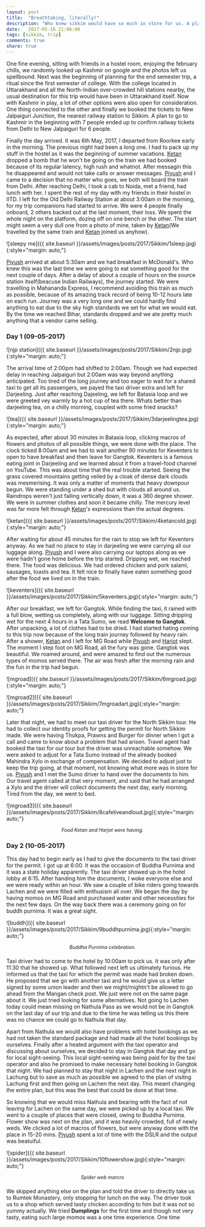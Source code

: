 ```yaml
---
layout: post
title:  "Breathtaking, literally!"
description: "Who knew sikkim would have so much in store for us. A place so serene, took a corner in my heart, forever."
date:   2017-05-16 21:06:00
tags: [sikkim, trip]
comments: true
share: true
---
```


One fine evening, sitting with friends in a hostel room, enjoying the february chills, we randomly looked up Kashmir on google and the photos left us spellbound. Next was the beginning of planning for the end semester trip, a ritual since the first semester of college. With the college located in Uttarakhand and all the North-Indian over-crowded hill stations nearby, the usual destination for this trip would have been in Uttarakhand itself. Now with Kashmir in play, a lot of other options were also open for consideration. One thing connected to the other and finally we booked the tickets to New Jalpaiguri Junction, the nearest railway station to Sikkim. A plan to go to Kashmir in the beginning with 7 people ended up to confirm railway tickets from Delhi to New Jalpaiguri for 6 people.

Finally the day arrived. It was 6th May, 2017, I departed from Roorkee early in the morning. The previous night had been a long one. I had to pack up my stuff in the hostel as it was the beginning of summer vacations. [Ketan][kg] dropped a bomb that he won't be going on the train we had booked because of its regular latency, high rush and whatnot. After messagin this he disappeared and would not take calls or answer messages. [Piyush][hm] and I came to a decision that no matter who goes, we both will board the train from Delhi. After reaching Delhi, I took a cab to Noida, met a friend, had lunch with her. I spent the rest of my day with my friends in their hostel in IITD. I left for the Old Delhi Railway Station at about 3:00am in the morning, for my trip companions had started to arrive. We were 4 people finally onboard, 2 others backed out at the last moment, their loss. We spent the whole night on the platform, dozing off on one bench or the other. The start might seem a very dull one from a photo of mine, taken by [Ketan][kg](We travelled by the same train and [Ketan][kg] joined us anyhow). 

![sleepy me]({{ site.baseurl }}/assets/images/posts/2017/Sikkim/1sleep.jpg){:style="margin: auto;"}

[Piyush][hm] arrived at about 5:30am and we had breakfast in McDonald's. Who knew this was the last time we were going to eat something good for the next couple of days. After a delay of about a couple of hours on the source station itself(beacuse Indian Railways), the journey started. We were travelling in Mahananda Express, I recommend avoiding this train as much as possible, because of its amazing track record of being 10-12 hours late on each run. Journey was a very long one and we could hardly find anything to eat due to the sky high standards we set for what we would eat. By the time we reached Bihar, standards dropped and we ate pretty much anything that a vendor came selling.

### Day 1 (09-05-2017)

![njp station]({{ site.baseurl }}/assets/images/posts/2017/Sikkim/2njp.jpg){:style="margin: auto;"}

The arrival time of 2:00pm had shifted to 2:00am. Though we had expected delay in reaching Jalpaiguri but 2:00am was way beyond anything anticipated. Too tired of the long journey and too eager to wait for a shared taxi to get all its passengers, we payed the taxi driver extra and left for Darjeeling. Just after reaching Dajeeling, we left for Batasia loop and we were greeted vey warmly by a hot cup of tea there. Whats better than darjeeling tea, on a chilly morning, coupled with some fried snacks?

![tea]({{ site.baseurl }}/assets/images/posts/2017/Sikkim/3darjeelingtea.jpg){:style="margin: auto;"}

As expected, after about 30 minutes in Batasia loop, clicking macros of flowers and photos of all possible things, we were done with the place. The clock ticked 8:00am and we had to wait another 90 minutes for Keventers to open to have breakfast and then leave for Gangtok. Keventers is a famous eating joint in Darjeeling and we learned about it from a travel-food channel on YouTube. This was about time that the real trouble started. Seeing the grass covered mountains getting veiled by a cloak of dense dark clouds was mesmerising. It was only a matter of moments that heavy downpour begun. We were standing under a shed but with clouds all around us. Raindrops weren't just falling vertically down, it was a 360 degree shower. We were in summer clothes and soon it became chilly. The mercury level was far more felt through [Ketan][kg]'s expressions than the actual degrees.

![ketan]({{ site.baseurl }}/assets/images/posts/2017/Sikkim/4ketancold.jpg){:style="margin: auto;"}

After waiting for about 45 minutes for the rain to stop we left for Keventers anyway. As we had no place to stay in darjeeling we were carrying all our luggage along. [Piyush][hm] and I were also carrying our laptops along as we were hadn't gone home before the trip started. Dripping wet, we reached there. The food was delicious. We had ordered chicken and pork salami, sausages, toasts and tea. It felt nice to finally have eaten something good after the food we lived on in the train.

![keventers]({{ site.baseurl }}/assets/images/posts/2017/Sikkim/5keventers.jpg){:style="margin: auto;"}

After our breakfast, we left for Gangtok. While finding the taxi, it rained with a full blow, wetting us completely, along with our luggage. Sitting dripping wet for the next 4 hours in a Tata Sumo, we read **Welcome to Gangtok**. After unpacking, a lot of clothes had to be dried. I had started hating coming to this trip now because of the long train journey followed by heavy rain. After a shower, [Ketan][kg] and I left for MG Road while [Piyush][hm] and [Harjot][hs] slept. The moment I step foot on MG Road, all the fury was gone. Gangtok was beautiful. We roamed around, and were amazed to find out the numerous types of momos served there. The air was fresh after the morning rain and the fun in the trip had begun.

![mgroad]({{ site.baseurl }}/assets/images/posts/2017/Sikkim/6mgroad.jpg){:style="margin: auto;"}

![mgroad2]({{ site.baseurl }}/assets/images/posts/2017/Sikkim/7mgroadart.jpg){:style="margin: auto;"}

Later that night, we had to meet our taxi driver for the North Sikkim tour. He had to collect our identity proofs for getting the permit for North Sikkim made. We were having Thukpa, Prawns and Burger for dinner when I got a call and came to know about a problem that had arisen. Travel agent had booked the taxi for our tour but the driver was unreachable somehow. We were asked to adjust for a Tata Sumo instead of the already booked Mahindra Xylo in exchange of compensation. We decided to adjust just to keep the trip going, at that moment, not knowing what more was in store for us. [Piyush][hm] and I met the Sumo driver to hand over the documents to him. Our travel agent called at that very moment, and said that he had arranged a Xylo and the driver will collect documents the next day, early morning. Tired from the day, we went to bed.

![mgroad3]({{ site.baseurl }}/assets/images/posts/2017/Sikkim/8cafeliveandloud.jpg){:style="margin: auto;"}
<center style="font-size: 0.9em; margin-bottom: 20px"><i>Food Ketan and Harjot were having.</i></center>

### Day 2 (10-05-2017)

This day had to begin early as I had to give the documents to the taxi driver for the permit. I got up at 6:00. It was the occasion of Buddha 
Purnima and it was a state holiday apparently. The taxi driver showed up in the hotel lobby at 6:15. After handing him the documents, I woke everyone else and we were ready within an hour. We saw a couple of bike riders going towards Lachen and we were filled with enthusism all over. We began the day by having momos on MG Road and purchased water and other necessities for the next few days. On the way back there was a ceremony going on for buddh purnima. It was a great sight.

![buddh]({{ site.baseurl }}/assets/images/posts/2017/Sikkim/9buddhpurnima.jpg){:style="margin: auto;"}
<center style="font-size: 0.9em; margin-bottom: 20px"><i>Buddha Purnima celebration.</i></center>

Taxi driver had to come to the hotel by 10:00am to pick us. It was only after 11:30 that he showed up. What followed next left us ultimately furious. He informed us that the taxi for which the permit was made had broken down. He proposed that we go with another taxi and he would give us a letter signed by some union leader and then we might/mightn't be allowed to go ahead from the Mangan check post. We just were not on the same page about it. We just tried looking for some alternatives. Not going to Lachen today could mean missing on Nathula Pass as we would not be in Gangtok on the last day of our trip and due to the time he was telling us this there was no chance we could go to Nathula that day.

Apart from Nathula we would also have problems with hotel bookings as we had not taken the standard package and had made all the hotel bookings by ourselves. Finally after a heated argument with the taxi operator and discussing about ourselves, we decided to stay in Gangtok that day and go for local sight-seeing. This local sight-seeing was being paid for by the taxi operator and also he promised to make necessary hotel booking in Gangtok that night. We had planned to stay that night in Lachen and the next night in Lachung but to save as much as possible we agreed to the plan of visitng Lachung first and then going on Lachen the next day. This meant changing the entire plan, but this was the best that could be done at that time.

So knowing that we would miss Nathula and bearing with the fact of not leaving for Lachen on the same day, we were picked up by a local taxi. We went to a couple of places that were closed, owing to Buddha Purnima. Flower show was next on the plan, and it was heavily crowded, full of newly weds. We clicked a lot of macros of flowers, but were anyway done with the place in 15-20 mins. [Piyush][hm] spent a lot of time with the DSLR and the output was beatuiful.

![spider]({{ site.baseurl }}/assets/images/posts/2017/Sikkim/10flowershow.jpg){:style="margin: auto;"}
<center style="font-size: 0.9em; margin-bottom: 20px"><i>Spider web marcro</i></center>

We skipped anything else on the plan and told the driver to directly take us to Rumtek Monastery, only stopping for lunch on the way. The driver took us to a shop which served tasty chicken according to him but it was not so yummy actually. We tried **Dumplings** for the first time and though not very tasty, eating such large momos was a one time experience. One time 

[hm]:    https://www.facebook.com/piyush.mehrotra98
[kg]:    https://www.facebook.com/ketanhwr
[hs]:    https://www.facebook.com/harjotoberai
